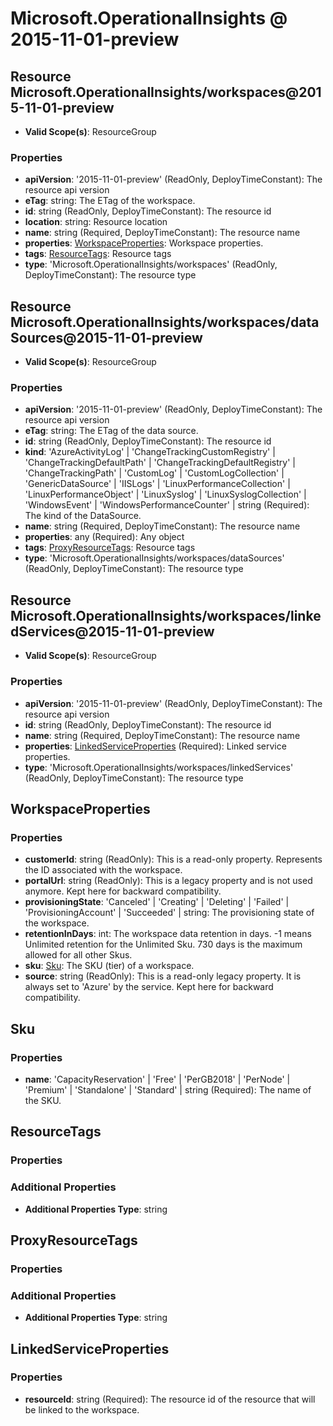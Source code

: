 # Microsoft.OperationalInsights @ 2015-11-01-preview

## Resource Microsoft.OperationalInsights/workspaces@2015-11-01-preview
* **Valid Scope(s)**: ResourceGroup
### Properties
* **apiVersion**: '2015-11-01-preview' (ReadOnly, DeployTimeConstant): The resource api version
* **eTag**: string: The ETag of the workspace.
* **id**: string (ReadOnly, DeployTimeConstant): The resource id
* **location**: string: Resource location
* **name**: string (Required, DeployTimeConstant): The resource name
* **properties**: [WorkspaceProperties](#workspaceproperties): Workspace properties.
* **tags**: [ResourceTags](#resourcetags): Resource tags
* **type**: 'Microsoft.OperationalInsights/workspaces' (ReadOnly, DeployTimeConstant): The resource type

## Resource Microsoft.OperationalInsights/workspaces/dataSources@2015-11-01-preview
* **Valid Scope(s)**: ResourceGroup
### Properties
* **apiVersion**: '2015-11-01-preview' (ReadOnly, DeployTimeConstant): The resource api version
* **eTag**: string: The ETag of the data source.
* **id**: string (ReadOnly, DeployTimeConstant): The resource id
* **kind**: 'AzureActivityLog' | 'ChangeTrackingCustomRegistry' | 'ChangeTrackingDefaultPath' | 'ChangeTrackingDefaultRegistry' | 'ChangeTrackingPath' | 'CustomLog' | 'CustomLogCollection' | 'GenericDataSource' | 'IISLogs' | 'LinuxPerformanceCollection' | 'LinuxPerformanceObject' | 'LinuxSyslog' | 'LinuxSyslogCollection' | 'WindowsEvent' | 'WindowsPerformanceCounter' | string (Required): The kind of the DataSource.
* **name**: string (Required, DeployTimeConstant): The resource name
* **properties**: any (Required): Any object
* **tags**: [ProxyResourceTags](#proxyresourcetags): Resource tags
* **type**: 'Microsoft.OperationalInsights/workspaces/dataSources' (ReadOnly, DeployTimeConstant): The resource type

## Resource Microsoft.OperationalInsights/workspaces/linkedServices@2015-11-01-preview
* **Valid Scope(s)**: ResourceGroup
### Properties
* **apiVersion**: '2015-11-01-preview' (ReadOnly, DeployTimeConstant): The resource api version
* **id**: string (ReadOnly, DeployTimeConstant): The resource id
* **name**: string (Required, DeployTimeConstant): The resource name
* **properties**: [LinkedServiceProperties](#linkedserviceproperties) (Required): Linked service properties.
* **type**: 'Microsoft.OperationalInsights/workspaces/linkedServices' (ReadOnly, DeployTimeConstant): The resource type

## WorkspaceProperties
### Properties
* **customerId**: string (ReadOnly): This is a read-only property. Represents the ID associated with the workspace.
* **portalUrl**: string (ReadOnly): This is a legacy property and is not used anymore. Kept here for backward compatibility.
* **provisioningState**: 'Canceled' | 'Creating' | 'Deleting' | 'Failed' | 'ProvisioningAccount' | 'Succeeded' | string: The provisioning state of the workspace.
* **retentionInDays**: int: The workspace data retention in days. -1 means Unlimited retention for the Unlimited Sku. 730 days is the maximum allowed for all other Skus.
* **sku**: [Sku](#sku): The SKU (tier) of a workspace.
* **source**: string (ReadOnly): This is a read-only legacy property. It is always set to 'Azure' by the service. Kept here for backward compatibility.

## Sku
### Properties
* **name**: 'CapacityReservation' | 'Free' | 'PerGB2018' | 'PerNode' | 'Premium' | 'Standalone' | 'Standard' | string (Required): The name of the SKU.

## ResourceTags
### Properties
### Additional Properties
* **Additional Properties Type**: string

## ProxyResourceTags
### Properties
### Additional Properties
* **Additional Properties Type**: string

## LinkedServiceProperties
### Properties
* **resourceId**: string (Required): The resource id of the resource that will be linked to the workspace.

